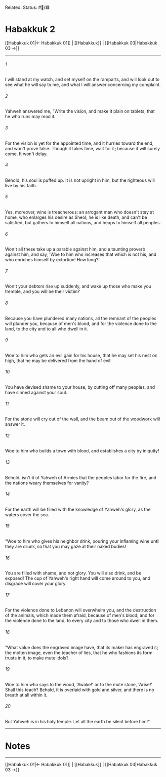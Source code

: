 Related:
Status: #📖/🟥
# Habakkuk 2

[[Habakkuk 01|← Habakkuk 01]] | [[Habakkuk]] | [[Habakkuk 03|Habakkuk 03 →]]
***



###### 1 
I will stand at my watch, and set myself on the ramparts, and will look out to see what he will say to me, and what I will answer concerning my complaint. 

###### 2 
Yahweh answered me, "Write the vision, and make it plain on tablets, that he who runs may read it. 

###### 3 
For the vision is yet for the appointed time, and it hurries toward the end, and won't prove false. Though it takes time, wait for it; because it will surely come. It won't delay. 

###### 4 
Behold, his soul is puffed up. It is not upright in him, but the righteous will live by his faith. 

###### 5 
Yes, moreover, wine is treacherous: an arrogant man who doesn't stay at home, who enlarges his desire as Sheol; he is like death, and can't be satisfied, but gathers to himself all nations, and heaps to himself all peoples. 

###### 6 
Won't all these take up a parable against him, and a taunting proverb against him, and say, 'Woe to him who increases that which is not his, and who enriches himself by extortion! How long?' 

###### 7 
Won't your debtors rise up suddenly, and wake up those who make you tremble, and you will be their victim? 

###### 8 
Because you have plundered many nations, all the remnant of the peoples will plunder you, because of men's blood, and for the violence done to the land, to the city and to all who dwell in it. 

###### 9 
Woe to him who gets an evil gain for his house, that he may set his nest on high, that he may be delivered from the hand of evil! 

###### 10 
You have devised shame to your house, by cutting off many peoples, and have sinned against your soul. 

###### 11 
For the stone will cry out of the wall, and the beam out of the woodwork will answer it. 

###### 12 
Woe to him who builds a town with blood, and establishes a city by iniquity! 

###### 13 
Behold, isn't it of Yahweh of Armies that the peoples labor for the fire, and the nations weary themselves for vanity? 

###### 14 
For the earth will be filled with the knowledge of Yahweh's glory, as the waters cover the sea. 

###### 15 
"Woe to him who gives his neighbor drink, pouring your inflaming wine until they are drunk, so that you may gaze at their naked bodies! 

###### 16 
You are filled with shame, and not glory. You will also drink, and be exposed! The cup of Yahweh's right hand will come around to you, and disgrace will cover your glory. 

###### 17 
For the violence done to Lebanon will overwhelm you, and the destruction of the animals, which made them afraid, because of men's blood, and for the violence done to the land, to every city and to those who dwell in them. 

###### 18 
"What value does the engraved image have, that its maker has engraved it; the molten image, even the teacher of lies, that he who fashions its form trusts in it, to make mute idols? 

###### 19 
Woe to him who says to the wood, 'Awake!' or to the mute stone, 'Arise!' Shall this teach? Behold, it is overlaid with gold and silver, and there is no breath at all within it. 

###### 20 
But Yahweh is in his holy temple. Let all the earth be silent before him!"

---
# Notes


***
[[Habakkuk 01|← Habakkuk 01]] | [[Habakkuk]] | [[Habakkuk 03|Habakkuk 03 →]]

